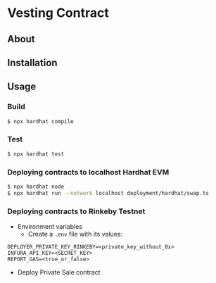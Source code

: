 # Vesting Contract

## About

## Installation

## Usage

### Build
```bash
$ npx hardhat compile
```

### Test
```bash
$ npx hardhat test
```

### Deploying contracts to localhost Hardhat EVM
```bash
$ npx hardhat node
$ npx hardhat run --network localhost deployment/hardhat/swap.ts
```

### Deploying contracts to Rinkeby Testnet
* Environment variables
	- Create a `.env` file with its values:
```
DEPLOYER_PRIVATE_KEY_RINKEBY=<private_key_without_0x>
INFURA_API_KEY=<SECRET_KEY>
REPORT_GAS=<true_or_false>
```
* Deploy Private Sale contract

